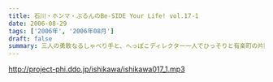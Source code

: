 ```yaml
---
title: 石川・ホンマ・ぶるんのBe-SIDE Your Life! vol.17-1
date: 2006-08-29
tags: ['2006年', '2006年08月']
draft: false
summary: 三人の勇敢なるしゃべり手と、へっぽこディレクター一人でひっそりと有楽町の片隅で収録が行われているビーサイ・・・激しいトークバトルが繰り広げられるこのスタジオにとある驚異がせまりつつあったとは！？それまで滑らかだったぶるん氏の口ぶりが一瞬凍り付くその瞬間が後半に訪れます。必聴です。NAMAE
---
```


http://project-phi.ddo.jp/ishikawa/ishikawa017_1.mp3
